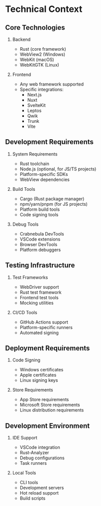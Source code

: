 # Technical Context

## Core Technologies
1. Backend
   - Rust (core framework)
   - WebView2 (Windows)
   - WebKit (macOS)
   - WebKitGTK (Linux)

2. Frontend
   - Any web framework supported
   - Specific integrations:
     - Next.js
     - Nuxt
     - SvelteKit
     - Leptos
     - Qwik
     - Trunk
     - Vite

## Development Requirements
1. System Requirements
   - Rust toolchain
   - Node.js (optional, for JS/TS projects)
   - Platform-specific SDKs
   - WebView dependencies

2. Build Tools
   - Cargo (Rust package manager)
   - npm/yarn/pnpm (for JS projects)
   - Platform build tools
   - Code signing tools

3. Debug Tools
   - Crabnebula DevTools
   - VSCode extensions
   - Browser DevTools
   - Platform debuggers

## Testing Infrastructure
1. Test Frameworks
   - WebDriver support
   - Rust test framework
   - Frontend test tools
   - Mocking utilities

2. CI/CD Tools
   - GitHub Actions support
   - Platform-specific runners
   - Automated signing

## Deployment Requirements
1. Code Signing
   - Windows certificates
   - Apple certificates
   - Linux signing keys

2. Store Requirements
   - App Store requirements
   - Microsoft Store requirements
   - Linux distribution requirements

## Development Environment
1. IDE Support
   - VSCode integration
   - Rust-Analyzer
   - Debug configurations
   - Task runners

2. Local Tools
   - CLI tools
   - Development servers
   - Hot reload support
   - Build scripts